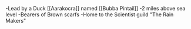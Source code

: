 -Lead by a Duck [[Aarakocra]] named [[Bubba Pintail]]
-2 miles above sea level
-Bearers of Brown scarfs
-Home to the Scientist guild "The Rain Makers" 